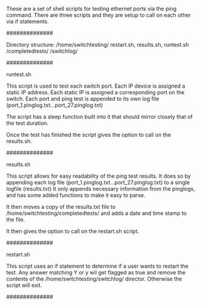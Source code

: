 These are a set of shell scripts for testing ethernet ports via the ping command. There are three scripts and they are setup to call on each other via if statements.

##############

Directory structure:
/home/switchtesting/
                   restart.sh, results.sh, runtest.sh
                   /completedtests/
                   /switchlog/
                

##############

runtest.sh 

This script is used to test each switch port. Each IP device is assigned a static IP address. Each static IP is assigned a corresponding
port on the switch. Each port and ping test is appended to its own log file (port_1.pinglog.txt...port_27.pinglog.txt)

The script has a sleep function built into it that should mirror closely that of the test duration. 

Once the test has finished the script gives the option to call on the results.sh.

##############

results.sh

This script allows for easy readability of the ping test results. It does so by appending each log file (port_1.pinglog.txt...port_27.pinglog.txt)
to a single logfile (results.txt) It only appends necessary information from the pinglogs, and has some added functions to make it easy to parse.

It then moves a copy of the results.txt file to /home/switchtesting/completedtests/ and adds a date and time stamp to the file. 

It then gives the option to call on the restart.sh script. 

##############

restart.sh 

This script uses an if statement to determine if a user wants to restart the test. Any answer matching Y or y wil get flagged as true and remove the contents
of the /home/switchtesting/switchlog/ director. Otherwise the script will exit.

##############


